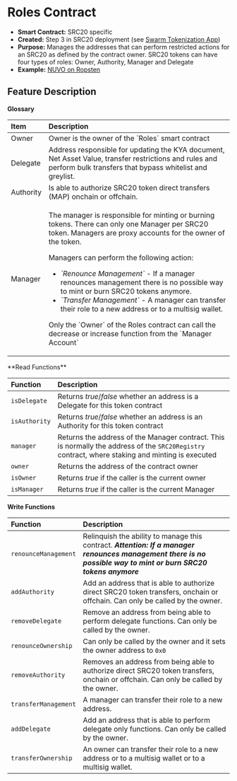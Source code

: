 # Roles Contract

* **Smart Contract:** SRC20 specific
* **Created:** Step 3 in SRC20 deployment \(see [Swarm Tokenization App](https://swarm.app/)\)
* **Purpose:** Manages the addresses that can perform restricted actions for an SRC20 as defined by the contract owner. SRC20 tokens can have four types of roles: Owner, Authority, Manager and Delegate
* **Example:**  [NUVO on Ropsten](https://ropsten.etherscan.io/address/0x32da71b47888a8c900761dff4fecd37c2e2da654#code)  

## Feature Description

**Glossary**

<table>
  <thead>
    <tr>
      <th style="text-align:left">Item</th>
      <th style="text-align:left">Description</th>
    </tr>
  </thead>
  <tbody>
    <tr>
      <td style="text-align:left">Owner</td>
      <td style="text-align:left">Owner is the owner of the `Roles` smart contract</td>
    </tr>
    <tr>
      <td style="text-align:left">Delegate</td>
      <td style="text-align:left">Address responsible for updating the KYA document, Net Asset Value, transfer
        restrictions and rules and perform bulk transfers that bypass whitelist
        and greylist.</td>
    </tr>
    <tr>
      <td style="text-align:left">Authority</td>
      <td style="text-align:left">Is able to authorize SRC20 token direct transfers (MAP) onchain or offchain.</td>
    </tr>
    <tr>
      <td style="text-align:left">Manager</td>
      <td style="text-align:left">
        <p>The manager is responsible for minting or burning tokens. There can only
          one Manager per SRC20 token. Managers are proxy accounts for the owner
          of the token.</p>
        <p></p>
        <p>Managers can perform the following action:</p>
        <ul>
          <li><em>`Renounce Management`</em> - If a manager renounces management there
            is no possible way to mint or burn SRC20 tokens anymore.</li>
          <li><em>`Transfer Management` </em>- A manager can transfer their role to
            a new address or to a multisig wallet.</li>
        </ul>
        <p>Only the `Owner` of the Roles contract can call the decrease or increase
          function from the `Manager Account`</p>
      </td>
    </tr>
  </tbody>
</table>**Read Functions**

| Function | Description |
| :--- | :--- |
| `isDelegate` | Returns _true_/_false_ whether an address is a Delegate for this token contract |
| `isAuthority` | Returns _true_/_false_ whether an address is an Authority for this token contract |
| `manager` | Returns the address of the Manager contract. This is normally the address of the `SRC20Registry` contract, where staking and minting is executed |
| `owner` | Returns the address of the contract owner |
| `isOwner` | Returns _true_ if the caller is the current owner |
| `isManager` | Returns _true_ if the caller is the current Manager |

**Write Functions**

| Function | Description |
| :--- | :--- |
| `renounceManagement` | Relinquish the ability to manage this contract. _**Attention:**_ _**If a manager renounces management there is no possible way to mint or burn SRC20 tokens anymore**_ |
| `addAuthority` | Add an address that is able to authorize direct SRC20 token transfers, onchain or offchain. Can only be called by the owner. |
| `removeDelegate` | Remove an address from being able to perform delegate functions. Can only be called by the owner. |
| `renounceOwnership` | Can only be called by the owner and it sets the owner address to `0x0` |
| `removeAuthority` | Removes an address from being able to authorize direct SRC20 token transfers, onchain or offchain. Can only be called by the owner. |
| `transferManagement` | A manager can transfer their role to a new address. |
| `addDelegate` | Add an address that is able to perform delegate only functions. Can only be called by the owner. |
| `transferOwnership` | An owner can transfer their role to a new address or to a multisig wallet or to a multisig wallet. |

